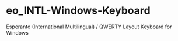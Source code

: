 # eo_INTL-Windows-Keyboard
Esperanto (International Multilingual) / QWERTY Layout Keyboard for Windows
